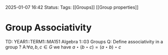 2025-01-07 16:42
Status: 
Tags: [[Groups]] [[Group properties]]
# Group Associativity

TD: YEAR1::TERM1::MA151 Algebra 1::03 Groups
Q: Define associativity in a group
?
A:$\forall a,b,c \in G$ we have
$a\star(b\star c)=(a\star b)\star c$ 
<!--ID: 1736268469854-->
